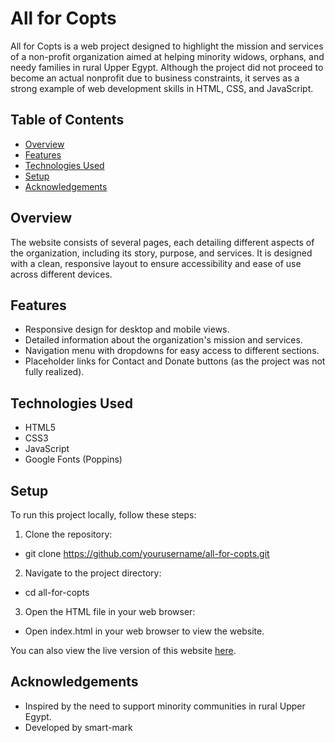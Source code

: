 # All for Copts

All for Copts is a web project designed to highlight the mission and services of a non-profit organization aimed at helping minority widows, orphans, and needy families in rural Upper Egypt. Although the project did not proceed to become an actual nonprofit due to business constraints, it serves as a strong example of web development skills in HTML, CSS, and JavaScript.

## Table of Contents

- [Overview](#overview)
- [Features](#features)
- [Technologies Used](#technologies-used)
- [Setup](#setup)
- [Acknowledgements](#acknowledgements)

## Overview

The website consists of several pages, each detailing different aspects of the organization, including its story, purpose, and services. It is designed with a clean, responsive layout to ensure accessibility and ease of use across different devices.

## Features

- Responsive design for desktop and mobile views.
- Detailed information about the organization's mission and services.
- Navigation menu with dropdowns for easy access to different sections.
- Placeholder links for Contact and Donate buttons (as the project was not fully realized).

## Technologies Used

- HTML5
- CSS3
- JavaScript
- Google Fonts (Poppins)

## Setup

To run this project locally, follow these steps:

1. Clone the repository:
- git clone https://github.com/yourusername/all-for-copts.git
2. Navigate to the project directory:
- cd all-for-copts
3. Open the HTML file in your web browser:
- Open index.html in your web browser to view the website.

You can also view the live version of this website [here]([url](https://smart-mark.github.io/nonprofit-site/index.html)).

## Acknowledgements
- Inspired by the need to support minority communities in rural Upper Egypt.
- Developed by smart-mark
